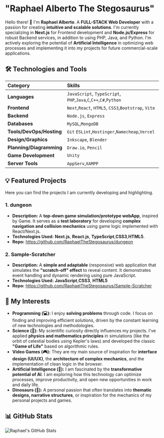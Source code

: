 # "Raphael Alberto The Stegosaurus" 

Hello there! 👋 I'm **Raphael Alberto**. A **FULL-STACK Web Developer** with a passion for creating **intuitive and scalable solutions**. 
I'm currently specializing in **Next.js** for Frontend development and **Node.js/Express** for robust Backend services, in addition to using PHP, Java, and Python. I'm actively exploring the potential of **Artificial Intelligence** in optimizing web processes and implementing it into my projects for future commercial-scale applications.

## 🛠️ Technologies and Tools

| Category | Skills |
| :--- | :--- |
| **Languages** | `JavaScript`, `TypeScript`, `PHP`,`Java`,`C`,`C++`,`C#`,`Python` |
| **Frontend** | `Next`,`React`, `HTML5`, `CSS3`,`Bootstrap`, `Vite`|
| **Backend** | `Node.js`, `Express`|
| **Databases** | `MySQL`,`MongoDB`|
| **Tools/DevOps/Hosting** | `Git` `ESLint`,`Hostinger`,`Namecheap`,`Vercel`|
| **Design/Graphics** | `Inkscape`, `Blender` |
| **Planning/Diagramming** | `Draw.io`, `Pencil` |
| **Game Development** | `Unity` |
| **Server Tools** | `AppServ`,`XAMPP`|

## 💡 Featured Projects
Here you can find the projects I am currently developing and highlighting.

### 1. dungeon 
* **Description:** A **top-down game simulation/prototype webApp**, inspired by Game. It serves as a **test laboratory** for developing **complex navigation and collision mechanics** using game logic implemented with React/Next.js.
* **Technologies Used:** **Next.js**, **React.js**, **TypeScript**,**CSS3**,**HTML5**.
* **Repo:** https://github.com/RaphaelTheStegosaurus/dungeon

### 2. Sample-Scratcher
* **Description:** A **simple and adaptable** (responsive) web application that simulates the **"scratch-off" effect** to reveal content. It demonstrates event handling and dynamic rendering using pure JavaScript.
* **Technologies Used:** **JavaScript**,**CSS3**, **HTML5**
* **Repo:** https://github.com/RaphaelTheStegosaurus/Sample-Scratcher

## 🔭 My Interests

* **Programming (💻):** I enjoy **solving problems** through code. I focus on finding and improving efficient solutions, driven by the constant learning of new technologies and methodologies.
* **Science (🔬):** My scientific curiosity directly influences my projects. I've applied **physics and mathematics principles** in simulations (like the orbit of celestial bodies using Kepler's laws) and developed the classic **"Game of Life"** based on algorithmic rules.
* **Video Games (🎮):** They are my main source of inspiration for **interface design (UI/UX)**, the **architecture of complex mechanics**, and the implementation of clean logic in the browser.
* **Artificial Intelligence (🤖):** I am fascinated by the **transformative potential of AI**. I am exploring how this technology can optimize processes, improve productivity, and open new opportunities in work and daily life.
* **Dinosaurs (🦖):** A personal passion that often translates into **thematic designs, narrative structures**, or inspiration for the mechanics of my personal projects and games.


## 📊 GitHub Stats

![Raphael's GitHub Stats](https://github-readme-stats.vercel.app/api?username=RaphaelTheStegosaurus&show_icons=true&theme=vue)